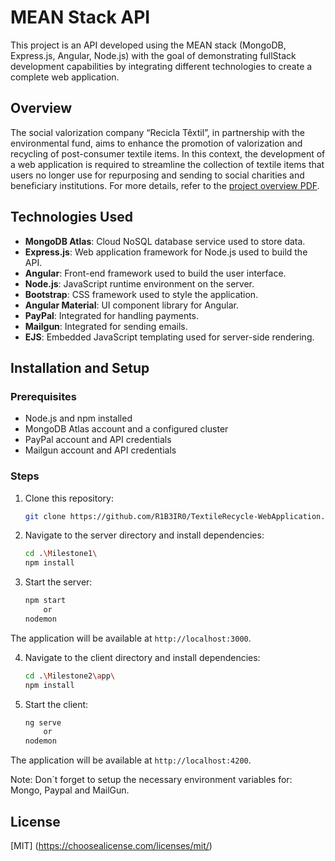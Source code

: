 # MEAN Stack API

This project is an API developed using the MEAN stack (MongoDB, Express.js, Angular, Node.js) with the goal of demonstrating fullStack development capabilities by integrating different technologies to create a complete web application.

## Overview

The social valorization company “Recicla Têxtil”, in partnership with the environmental fund, aims to enhance the promotion of valorization and recycling of post-consumer textile items. In this context, the development of a web application is required to streamline the collection of textile items that users no longer use for repurposing and sending to social charities and beneficiary institutions. For more details, refer to the [project overview PDF](https://github.com/R1B3IR0/TextileRecycle-WebApplication/blob/master/2024.PAW.TP_AC%20(ENG).pdf).

## Technologies Used

- **MongoDB Atlas**: Cloud NoSQL database service used to store data.
- **Express.js**: Web application framework for Node.js used to build the API.
- **Angular**: Front-end framework used to build the user interface.
- **Node.js**: JavaScript runtime environment on the server.
- **Bootstrap**: CSS framework used to style the application.
- **Angular Material**: UI component library for Angular.
- **PayPal**: Integrated for handling payments.
- **Mailgun**: Integrated for sending emails.
- **EJS**: Embedded JavaScript templating used for server-side rendering.

## Installation and Setup

### Prerequisites

- Node.js and npm installed
- MongoDB Atlas account and a configured cluster
- PayPal account and API credentials
- Mailgun account and API credentials

### Steps

1. Clone this repository:
    ```bash
    git clone https://github.com/R1B3IR0/TextileRecycle-WebApplication.git
    ```

2. Navigate to the server directory and install dependencies:
    ```bash
    cd .\Milestone1\
    npm install
    ```

3. Start the server:
    ```bash
    npm start
        or
    nodemon
    ```
The application will be available at `http://localhost:3000`.

4. Navigate to the client directory and install dependencies:
    ```bash
    cd .\Milestone2\app\
    npm install
    ```

5. Start the client:
    ```bash
    ng serve
        or
    nodemon
    ```

The application will be available at `http://localhost:4200`.

Note: Don´t forget to setup the necessary environment variables for: Mongo, Paypal and MailGun.

## License
[MIT] (https://choosealicense.com/licenses/mit/)


